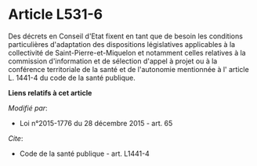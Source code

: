 # Article L531-6

Des décrets en Conseil d'Etat fixent en tant que de besoin les conditions particulières d'adaptation des dispositions
législatives applicables à la collectivité de Saint-Pierre-et-Miquelon et notamment celles relatives à la commission
d'information et de sélection d'appel à projet ou à la conférence territoriale de la santé et de l'autonomie mentionnée à l'
article L. 1441-4 du code de la santé publique.

**Liens relatifs à cet article**

_Modifié par_:

  - Loi n°2015-1776 du 28 décembre 2015 - art. 65

_Cite_:

  - Code de la santé publique - art. L1441-4
